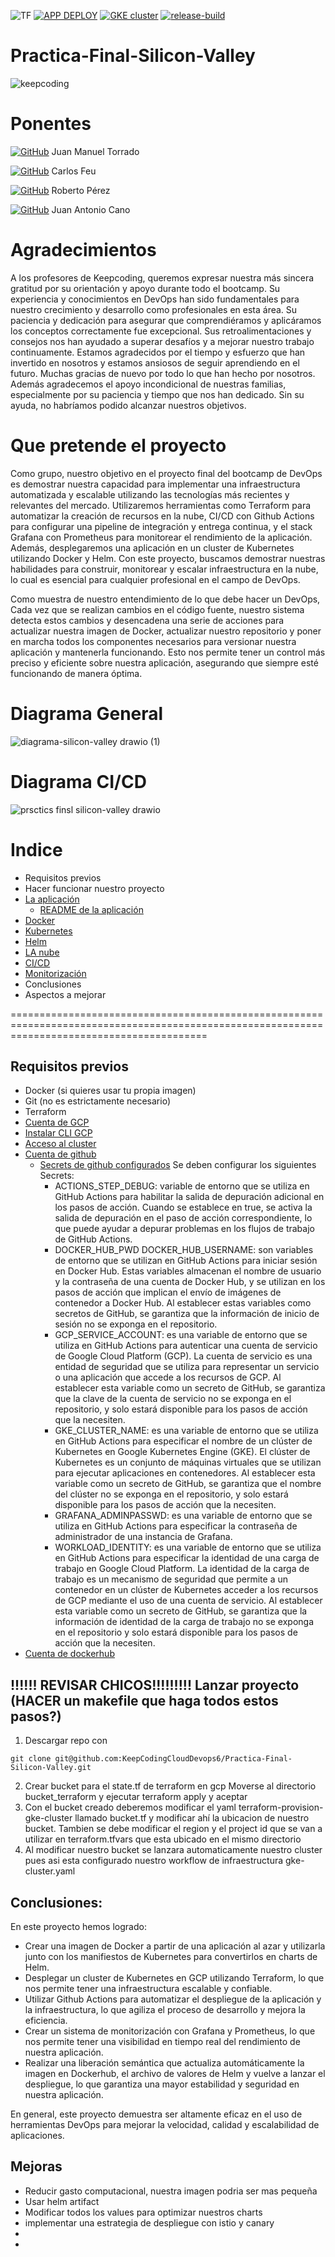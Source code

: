 ![TF](https://img.shields.io/badge/Supports%20Terraform%20Version-%3E%3D1.3.4-blue.svg) [![APP DEPLOY](https://github.com/KeepCodingCloudDevops6/Practica-Final-Silicon-Valley/actions/workflows/app-deploy.yaml/badge.svg)](https://github.com/KeepCodingCloudDevops6/Practica-Final-Silicon-Valley/actions/workflows/app-deploy.yaml)
[![GKE cluster](https://github.com/KeepCodingCloudDevops6/Practica-Final-Silicon-Valley/actions/workflows/gke-cluster.yaml/badge.svg)](https://github.com/KeepCodingCloudDevops6/Practica-Final-Silicon-Valley/actions/workflows/gke-cluster.yaml) [![release-build](https://github.com/KeepCodingCloudDevops6/Practica-Final-Silicon-Valley/actions/workflows/versioning-app.yaml/badge.svg)](https://github.com/KeepCodingCloudDevops6/Practica-Final-Silicon-Valley/actions/workflows/versioning-app.yaml)
# Practica-Final-Silicon-Valley
![keepcoding](https://user-images.githubusercontent.com/107815913/214015974-a306ba44-3ae4-4840-a334-b8e5bcf311fd.png)

# Ponentes
[![GitHub](https://badgen.net/badge/icon/github?icon=github&label)](https://github.com/JuanMaTB)  Juan Manuel Torrado

[![GitHub](https://badgen.net/badge/icon/github?icon=github&label)](https://github.com/carlosfeufernandez)  Carlos Feu 

[![GitHub](https://badgen.net/badge/icon/github?icon=github&label)](https://github.com/roberto-asir)  Roberto Pérez

[![GitHub](https://badgen.net/badge/icon/github?icon=github&label)](https://github.com/jacano1986)  Juan Antonio Cano

# Agradecimientos

A los profesores de Keepcoding, queremos expresar nuestra más sincera gratitud por su orientación y apoyo durante todo el bootcamp. Su experiencia y conocimientos en DevOps han sido fundamentales para nuestro crecimiento y desarrollo como profesionales en esta área. Su paciencia y dedicación para asegurar que comprendiéramos y aplicáramos los conceptos correctamente fue excepcional. Sus retroalimentaciones y consejos nos han ayudado a superar desafíos y a mejorar nuestro trabajo continuamente. Estamos agradecidos por el tiempo y esfuerzo que han invertido en nosotros y estamos ansiosos de seguir aprendiendo en el futuro. Muchas gracias de nuevo por todo lo que han hecho por nosotros. Además agradecemos el apoyo incondicional de nuestras familias, especialmente por su paciencia y tiempo que nos han dedicado. Sin su ayuda, no habríamos podido alcanzar nuestros objetivos.

# Que pretende el proyecto

Como grupo, nuestro objetivo en el proyecto final del bootcamp de DevOps es demostrar nuestra capacidad para implementar una infraestructura automatizada y escalable utilizando las tecnologías más recientes y relevantes del mercado. Utilizaremos herramientas como Terraform para automatizar la creación de recursos en la nube, CI/CD con Github Actions para configurar una pipeline de integración y entrega continua, y el stack Grafana con Prometheus para monitorear el rendimiento de la aplicación. Además, desplegaremos una aplicación en un cluster de Kubernetes utilizando Docker y Helm. Con este proyecto, buscamos demostrar nuestras habilidades para construir, monitorear y escalar infraestructura en la nube, lo cual es esencial para cualquier profesional en el campo de DevOps. 

Como muestra de nuestro entendimiento de lo que debe hacer un DevOps, Cada vez que se realizan cambios en el código fuente, nuestro sistema detecta estos cambios y desencadena una serie de acciones para actualizar nuestra imagen de Docker, actualizar nuestro repositorio y poner en marcha todos los componentes necesarios para versionar nuestra aplicación y mantenerla funcionando. Esto nos permite tener un control más preciso y eficiente sobre nuestra aplicación, asegurando que siempre esté funcionando de manera óptima.

# Diagrama General
![diagrama-silicon-valley drawio (1)](https://user-images.githubusercontent.com/107815913/215150296-a371314c-338e-423d-81a2-76212735b3c6.png)

# Diagrama CI/CD
![prsctics finsl silicon-valley drawio](https://user-images.githubusercontent.com/107815913/215132972-4ba5e6ba-8c73-42f0-8b3a-12b63e8a8a99.png)
# Indice

- Requisitos previos
- Hacer funcionar nuestro proyecto
- [La aplicación](./quiz-app/quiz-app-Readme.md)
  - [README de la aplicación](./quiz-app/README.md)
- [Docker](./quiz-app/README-docker.md)
- [Kubernetes](./k8s-app/README-kubernetes.md)
- [Helm](./quiz-app-helm/README-helm.md)
- [LA nube](./terraform-provision-gke-cluster/README-terraform.md)
- [CI/CD](./.github/workflows/README-workflows.md)
- [Monitorización](./terraform-provision-gke-cluster/assets/README-monitoring.md) 
- Conclusiones
- Aspectos a mejorar


==============================================================================================================================================

## Requisitos previos


  - Docker (si quieres usar tu propia imagen)
  - Git (no es estrictamente necesario)
  - Terraform
  - [Cuenta de GCP](https://cloud.google.com/apigee/docs/hybrid/v1.4/precog-gcpaccount?hl=es-419)
  - [Instalar CLI GCP](https://cloud.google.com/sdk/docs/install?hl=es-419)
  - [Acceso al cluster](https://cloud.google.com/kubernetes-engine/docs/how-to/cluster-access-for-kubectl?hl=es-419)
  - [Cuenta de github](https://docs.github.com/es/get-started/signing-up-for-github/signing-up-for-a-new-github-account)  
    -  [Secrets de github configurados](https://docs.github.com/es/actions/security-guides/encrypted-secrets#crear-secretos-cifrados-para-un-repositorio ) Se deben configurar los siguientes Secrets:
       * ACTIONS_STEP_DEBUG: variable de entorno que se utiliza en GitHub Actions para habilitar la salida de depuración adicional en los pasos de acción. Cuando se establece en true, se activa la salida de depuración en el paso de acción correspondiente, lo que puede ayudar a depurar problemas en los flujos de trabajo de GitHub Actions.
       * DOCKER_HUB_PWD DOCKER_HUB_USERNAME: son variables de entorno que se utilizan en GitHub Actions para iniciar sesión en Docker Hub. Estas variables almacenan el nombre de usuario y la contraseña de una cuenta de Docker Hub, y se utilizan en los pasos de acción que implican el envío de imágenes de contenedor a Docker Hub. Al establecer estas variables como secretos de GitHub, se garantiza que la información de inicio de sesión no se exponga en el repositorio.
       * GCP_SERVICE_ACCOUNT: es una variable de entorno que se utiliza en GitHub Actions para autenticar una cuenta de servicio de Google Cloud Platform (GCP). La cuenta de servicio es una entidad de seguridad que se utiliza para representar un servicio o una aplicación que accede a los recursos de GCP. Al establecer esta variable como un secreto de GitHub, se garantiza que la clave de la cuenta de servicio no se exponga en el repositorio, y solo estará disponible para los pasos de acción que la necesiten.
       * GKE_CLUSTER_NAME: es una variable de entorno que se utiliza en GitHub Actions para especificar el nombre de un clúster de Kubernetes en Google Kubernetes Engine (GKE). El clúster de Kubernetes es un conjunto de máquinas virtuales que se utilizan para ejecutar aplicaciones en contenedores. Al establecer esta variable como un secreto de GitHub, se garantiza que el nombre del clúster no se exponga en el repositorio, y solo estará disponible para los pasos de acción que la necesiten.
       * GRAFANA_ADMINPASSWD: es una variable de entorno que se utiliza en GitHub Actions para especificar la contraseña de administrador de una instancia de Grafana.
       * WORKLOAD_IDENTITY: es una variable de entorno que se utiliza en GitHub Actions para especificar la identidad de una carga de trabajo en Google Cloud Platform. La identidad de la carga de trabajo es un mecanismo de seguridad que permite a un contenedor en un clúster de Kubernetes acceder a los recursos de GCP mediante el uso de una cuenta de servicio. Al establecer esta variable como un secreto de GitHub, se garantiza que la información de identidad de la carga de trabajo no se exponga en el repositorio y solo estará disponible para los pasos de acción que la necesiten.
  - [Cuenta de dockerhub](https://hub.docker.com/signup)
  
  
## !!!!!! REVISAR CHICOS!!!!!!!!!  Lanzar proyecto (HACER un makefile que haga todos estos pasos?)

  1. Descargar repo con    
```
git clone git@github.com:KeepCodingCloudDevops6/Practica-Final-Silicon-Valley.git
```
  2. Crear bucket para el state.tf de terraform en gcp 
  Moverse al directorio bucket_terraform y ejecutar terraform apply y aceptar
  3. Con el bucket creado deberemos modificar el yaml terraform-provision-gke-cluster llamado bucket.tf y modificar ahí la ubicacion de nuestro bucket. Tambien se debe modificar el region y el project id que se van a utilizar en terraform.tfvars que esta ubicado en el mismo directorio
  4. Al modificar nuestro bucket se lanzara automaticamente nuestro cluster pues asi esta configurado nuestro workflow de infraestructura gke-cluster.yaml
  

## Conclusiones:

En este proyecto hemos logrado:

  * Crear una imagen de Docker a partir de una aplicación al azar y utilizarla junto con los manifiestos de Kubernetes para convertirlos en charts de Helm.
  * Desplegar un cluster de Kubernetes en GCP utilizando Terraform, lo que nos permite tener una infraestructura escalable y confiable.
  * Utilizar Github Actions para automatizar el despliegue de la aplicación y la infraestructura, lo que agiliza el proceso de desarrollo y mejora la eficiencia.
  * Crear un sistema de monitorización con Grafana y Prometheus, lo que nos permite tener una visibilidad en tiempo real del rendimiento de nuestra aplicación.
  * Realizar una liberación semántica que actualiza automáticamente la imagen en Dockerhub, el archivo de valores de Helm y vuelve a lanzar el despliegue, lo que garantiza una mayor estabilidad y seguridad en nuestra aplicación.
  
En general, este proyecto demuestra ser altamente eficaz en el uso de herramientas DevOps para mejorar la velocidad, calidad y escalabilidad de  aplicaciones.

## Mejoras

- Reducir gasto computacional, nuestra imagen podria ser mas pequeña
- Usar helm artifact
- Modificar todos los values para optimizar nuestros charts
- implementar una estrategia de despliegue con istio y canary
- 
- 
